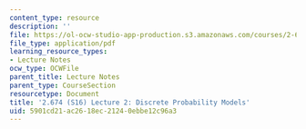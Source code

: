 ```yaml
---
content_type: resource
description: ''
file: https://ol-ocw-studio-app-production.s3.amazonaws.com/courses/2-674-micro-nano-engineering-laboratory-spring-2016/5901cd21ac2618ec21240ebbe12c96a3_MIT2_674S16_Lec2MEMS.pdf
file_type: application/pdf
learning_resource_types:
- Lecture Notes
ocw_type: OCWFile
parent_title: Lecture Notes
parent_type: CourseSection
resourcetype: Document
title: '2.674 (S16) Lecture 2: Discrete Probability Models'
uid: 5901cd21-ac26-18ec-2124-0ebbe12c96a3
---
```

